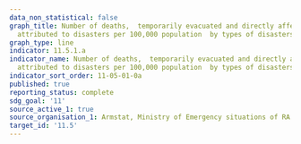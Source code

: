 ```yaml
---
data_non_statistical: false
graph_title: Number of deaths,  temporarily evacuated and directly affected persons
  attributed to disasters per 100,000 population  by types of disasters
graph_type: line
indicator: 11.5.1.a
indicator_name: Number of deaths,  temporarily evacuated and directly affected persons
  attributed to disasters per 100,000 population  by types of disasters
indicator_sort_order: 11-05-01-0a
published: true
reporting_status: complete
sdg_goal: '11'
source_active_1: true
source_organisation_1: Armstat, Ministry of Emergency situations of RA
target_id: '11.5'
---
```

